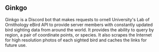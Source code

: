## Ginkgo 
Ginkgo is a Discord bot that makes requests to ornell University's Lab of Ornithology eBird API to provide server members with constantly updated bird sighting data from around the world. It provides the ability to query by region, a pair of coordinate points, or species. It also scrapes the Internet for high resolution photos of each sighted bird and caches the links for future use.
